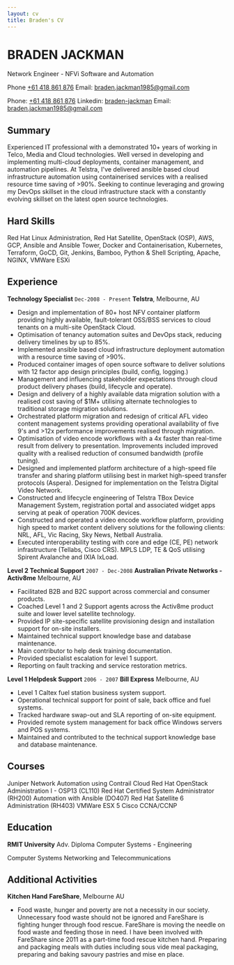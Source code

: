 ```yaml
---
layout: cv
title: Braden's CV
---
```

# BRADEN JACKMAN
Network Engineer - NFVi Software and Automation

Phone <a href="tel: +61 418 861 876">+61 418 861 876</a>
Email: <a href= "mailto: braden.jackman1985@gmail.com">braden.jackman1985@gmail.com</a> 
<div id="webaddress">
Phone: <a href="tel: +61 418 861 876">+61 418 861 876</a>
Linkedin: <a href="https://www.linkedin.com/in/braden-jackman/">braden-jackman</a>
Email: <a href="mailto: braden.jackman1985@gmail.com">braden.jackman1985@gmail.com</a> 
</div>

## Summary
Experienced IT professional with a demonstrated 10+ years of working in Telco, Media and Cloud technologies. Well versed in developing and implementing multi-cloud deployments, container management, and automation pipelines. At Telstra, I've delivered ansible based cloud infrastructure automation using containerised services with a realised resource time saving of >90%. Seeking to continue leveraging and growing my DevOps skillset in the cloud infrastructure stack with a constantly evolving skillset on the latest open source technologies.

## Hard Skills
Red Hat Linux Administration, Red Hat Satellite, OpenStack (OSP), AWS, GCP, Ansible and Ansible Tower, Docker and Containerisation, Kubernetes, Terraform, GoCD, Git, Jenkins, Bamboo, Python & Shell Scripting, Apache, NGINX, VMWare ESXi

## Experience
__Technology Specialist__
`Dec-2008 - Present`
__Telstra__, Melbourne, AU
- Design and implementation of  80+ host NFV container platform providing highly available, fault-tolerant OSS/BSS services to cloud tenants on a multi-site OpenStack Cloud.
- Optimisation of tenancy automation suites and DevOps stack, reducing delivery timelines by up to 85%.
- Implemented ansible based cloud infrastructure deployment automation with a resource time saving of >90%.
- Produced container images of open source software to deliver solutions with 12 factor app design principles (build, config, logging.) 
- Management and influencing stakeholder expectations through cloud product delivery phases (build, lifecycle and operate).
- Design and delivery of a highly available data migration solution with a realised cost saving of $1M+ utilising alternate technologies to traditional storage migration solutions.
- Orchestrated platform migration and redesign of critical AFL video content management systems providing operational availability of five 9's and >12x performance improvements realised through migration.
- Optimisation of video encode workflows with a 4x faster than real-time result from delivery to presentation. Improvements included improved quality with a realised reduction of consumed bandwidth (profile tuning).
- Designed and implemented platform architecture of a high-speed file transfer and sharing platform utilising best in market high-speed transfer protocols (Aspera).  Designed for implementation on the Telstra Digital Video Network.
- Constructed and lifecycle engineering of Telstra TBox Device Management System, registration portal and associated widget apps serving at peak of operation 700K devices.
- Constructed and operated a video encode workflow platform, providing high speed to market content delivery solutions for the following clients: NRL, AFL, Vic Racing, Sky News, Netball Australia. 
- Executed interoperability testing with core and edge (CE, PE) network infrastructure (Tellabs, Cisco CRS). MPLS LDP, TE & QoS utilising  Spirent Avalanche and IXIA IxLoad.

__Level 2 Technical Support__
`2007 - Dec-2008`
__Australian Private Networks - Activ8me__ Melbourne, AU
- Facilitated B2B and B2C support across commercial and consumer products.
- Coached Level 1 and 2 Support agents across the Activ8me product suite and lower level satellite technology.
- Provided IP site-specific satellite provisioning design and installation support for on-site installers.
- Maintained technical support knowledge base and database maintenance.
- Main contributor to help desk training documentation.
- Provided specialist escalation for level 1 support.
- Reporting on fault tracking and service restoration metrics.

__Level 1 Helpdesk Support__
`2006 - 2007`
__Bill Express__ Melbourne, AU
- Level 1 Caltex fuel station business system support.
- Operational technical support for point of sale, back office and fuel systems.
- Tracked hardware swap-out and SLA reporting of on-site equipment.
- Provided remote system management for back office Windows servers and POS systems.
- Maintained and contributed to the technical support knowledge base and database maintenance.

## Courses
Juniper Network Automation using Contrail Cloud
Red Hat OpenStack Administration I - OSP13 (CL110) 
Red Hat Certified System Administrator (RH200)
Automation with Ansible (DO407) 
Red Hat Satellite 6 Administration (RH403)
VMWare ESX 5
Cisco CCNA/CCNP

## Education
__RMIT University__
Adv. Diploma Computer Systems - Engineering

Computer Systems Networking and Telecommunications

## Additional Activities
__Kitchen Hand__
__FareShare__, Melbourne AU

- Food waste, hunger and poverty are not a necessity in our society. Unnecessary food waste should not be ignored and FareShare is fighting hunger through food rescue. FareShare is moving the needle on food waste and feeding those in need.  I have been involved with FareShare since 2011 as a part-time food rescue kitchen hand. Preparing and packaging meals with duties including sous vide meal packaging, preparing and baking savoury pastries and mise en place.

<!-- ### Footer Last updated: April 2019 -->
